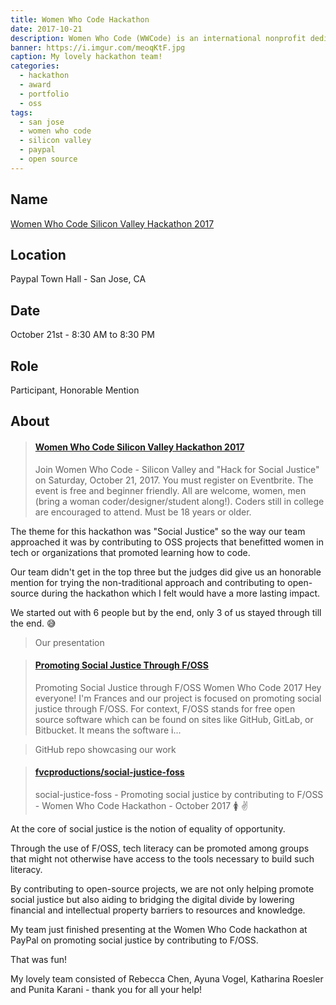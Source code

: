 ```yaml
---
title: Women Who Code Hackathon
date: 2017-10-21
description: Women Who Code (WWCode) is an international nonprofit dedicated to inspiring women to excel in technology careers.
banner: https://i.imgur.com/meoqKtF.jpg
caption: My lovely hackathon team!
categories:
  - hackathon
  - award
  - portfolio
  - oss
tags:
  - san jose
  - women who code
  - silicon valley
  - paypal
  - open source
---
```


## Name

[Women Who Code Silicon Valley Hackathon 2017](//www.eventbrite.com/e/women-who-code-silicon-valley-hackathon-2017-tickets-37983282019#)

## Location

Paypal Town Hall - San Jose, CA

## Date

October 21st - 8:30 AM to 8:30 PM

## Role

Participant, Honorable Mention

## About

<blockquote class="embedly-card"><h4><a href="https://www.eventbrite.com/e/women-who-code-silicon-valley-hackathon-2017-tickets-37983282019#">Women Who Code Silicon Valley Hackathon 2017</a></h4><p>Join Women Who Code - Silicon Valley and "Hack for Social Justice" on Saturday, October 21, 2017. You must register on Eventbrite. The event is free and beginner friendly. All are welcome, women, men (bring a woman coder/designer/student along!). Coders still in college are encouraged to attend. Must be 18 years or older.</p></blockquote>
<script async src="//cdn.embedly.com/widgets/platform.js" charset="UTF-8"></script>

The theme for this hackathon was "Social Justice" so the way our team approached it was by contributing to OSS projects that benefitted women in tech or organizations that promoted learning how to code.

Our team didn't get in the top three but the judges did give us an honorable mention for trying the non-traditional approach and contributing to open-source during the hackathon which I felt would have a more lasting impact.

We started out with 6 people but by the end, only 3 of us stayed through till the end. 😅️

> Our presentation

<blockquote class="embedly-card"><h4><a href="https://docs.google.com/presentation/d/e/2PACX-1vQbviHmDRcZ3eX1mw585warAYuKhhpHjJ1Leg789e-mZA4Dr7mT16HNazYXgoncW1G51qThaNbLfY1L/pub?slide=id.g35f391192_00">Promoting Social Justice Through F/OSS</a></h4><p>Promoting Social Justice through F/OSS Women Who Code 2017 Hey everyone! I'm Frances and our project is focused on promoting social justice through F/OSS. For context, F/OSS stands for free open source software which can be found on sites like GitHub, GitLab, or Bitbucket. It means the software i...</p></blockquote>

> GitHub repo showcasing our work

<blockquote class="embedly-card"><h4><a href="https://github.com/fvcproductions/social-justice-foss">fvcproductions/social-justice-foss</a></h4><p>social-justice-foss - Promoting social justice by contributing to F/OSS - Women Who Code Hackathon - October 2017 🚺 ✌️</p></blockquote>

At the core of social justice is the notion of equality of opportunity.

Through the use of F/OSS, tech literacy can be promoted among groups that might not otherwise have access to the tools necessary to build such literacy.

By contributing to open-source projects, we are not only helping promote social justice but also aiding to bridging the digital divide by lowering financial and intellectual property barriers to resources and knowledge.

My team just finished presenting at the Women Who Code hackathon at PayPal on promoting social justice by contributing to F/OSS.

That was fun!

My lovely team consisted of Rebecca Chen, Ayuna Vogel, Katharina Roesler and Punita Karani - thank you for all your help!
